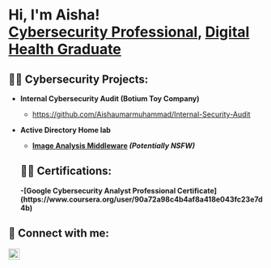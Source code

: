 <h1>Hi, I'm Aisha! <br/><a href="https://github.com/Aishaumarmuhammad">Cybersecurity Professional</a>, <a href="https://www.linkedin.com/in/aisha-umar-muhammad-805199187/">Digital Health Graduate</a>

<h2>👨‍💻 Cybersecurity Projects:</h2>

- <b>Internal Cybersecurity Audit (Botium Toy Company)</b>
  - https://github.com/Aishaumarmuhammad/Internal-Security-Audit
- <b>Active Directory Home lab 
  - [Image Analysis Middleware](https://github.com/joshmadakor1/4chan-Image-Analysis-Middleware-C964) <b><i>(Potentially NSFW)</b></i>

    
  <h2>👨‍💻 Certifications:</h2>
  -[Google Cybersecurity Analyst Professional Certificate] (https://www.coursera.org/user/90a72a98c4b4af8a418e043fc23e7d4b)



<h2> 🤳 Connect with me:</h2>

[<img align="left" alt="JoshMadakor | LinkedIn" width="22px" src="https://cdn.jsdelivr.net/npm/simple-icons@v3/icons/linkedin.svg" />][linkedin]

[linkedin]: https://linkedin.com/in/aisha-umar-muhammad-805199187




